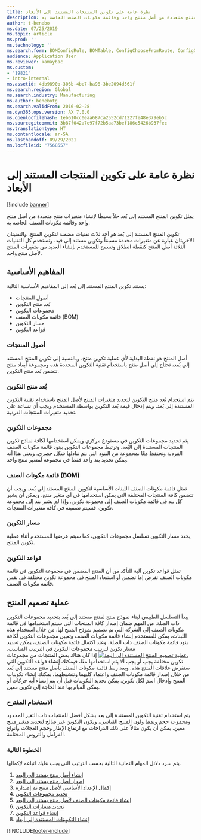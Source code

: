 ```yaml
---
title: نظرة عامة على تكوين المنتجات المستند إلى الأبعاد
description: يمثل تكوين المنتج المستند إلى بُعد‬ حلاً بسيطًا لإنشاء متغيرات منتج متعددة من أصل منتج واحد وقائمة مكونات الصنف الخاصة به.
author: t-benebo
ms.date: 07/25/2019
ms.topic: article
ms.prod: ''
ms.technology: ''
ms.search.form: BOMConfigRule, BOMTable, ConfigChooseFromRoute, ConfigGroup, ConfigHierarchy, EcoResDimensionBasedConfiguration
audience: Application User
ms.reviewer: kamaybac
ms.custom:
- "19821"
- intro-internal
ms.assetid: 4db9890b-306b-4be7-ba98-3be2094d561f
ms.search.region: Global
ms.search.industry: Manufacturing
ms.author: benebotg
ms.search.validFrom: 2016-02-28
ms.dyn365.ops.version: AX 7.0.0
ms.openlocfilehash: 1eb610cc0eaa687ca2552cd71227fe48e379eb5c
ms.sourcegitcommit: 3b87f042a7e97f72b5aa73bef186c5426b937fec
ms.translationtype: HT
ms.contentlocale: ar-SA
ms.lasthandoff: 09/29/2021
ms.locfileid: "7568557"
---
```

# <a name="dimension-based-product-configuration-overview"></a>نظرة عامة على تكوين المنتجات المستند إلى الأبعاد

[!include [banner](../includes/banner.md)]

يمثل تكوين المنتج المستند إلى بُعد‬ حلاً بسيطًا لإنشاء متغيرات منتج متعددة من أصل منتج واحد وقائمة مكونات الصنف الخاصة به.

تكوين المنتج المستند إلى بُعد هو أحد ثلاث تقنيات مضمنة لتكوين المنتج. والتقنيتان الآخريتان عبارة عن متغيرات محددة مسبقاً وتكوين مستند إلى قيد. وتستخدم كل التقنيات الثلاثة أصل المنتج كنقطة انطلاق وتسمح للمستخدم بإنشاء العديد من متغيرات المنتج لأصل منتج واحد.

## <a name="key-concepts"></a>المفاهيم الأساسية
يستند تكوين المنتج المستند إلى بُعد إلى المفاهيم الأساسية التالية:

-   أصول المنتجات
-   بُعد منتج التكوين
-   مجموعات التكوين
-   قائمة مكونات الصنف (BOM)
-   مسار التكوين
-   قواعد التكوين

### <a name="product-masters"></a>أصول المنتجات

أصل المنتج هو نقطة البداية لأي عملية تكوين منتج. وبالنسبة إلى تكوين المنتج المستند إلى بُعد، تحتاج إلى أصل منتج باستخدام تقنية التكوين المحددة هذه ومجموعة أبعاد منتج تتضمن بُعد منتج التكوين.

### <a name="configuration-product-dimension"></a>بُعد منتج التكوين

يتم استخدام بُعد منتج التكوين لتحديد متغيرات المنتج لأصل المنتج باستخدام تقنية التكوين المستندة إلى بُعد. ويتم إدخال قيمة بُعد التكوين بواسطة المستخدم ويجب أن تساعد على تحديد متغيرات المنتجات الفردية.

### <a name="configuration-groups"></a>مجموعات التكوين

يتم تحديد مجموعات التكوين في مستودع مركزي ويمكن استخدامها لكافة نماذج تكوين المنتجات المستندة إلى البُعد. وترتبط مجموعات التكوين ببنود قائمة مكونات الصنف الفردية وتحتفظ معًا بمجموعة من البنود التي يتم تبادلها شكل حصري. ويعني هذا أنه يمكن تحديد بند واحد فقط في مجموعة لمتغير منتج واحد.

### <a name="bill-of-materials-bom"></a>قائمة مكونات الصنف (BOM)

تمثل قائمة مكونات الصنف اللبنات الأساسية لتكوين المنتج المستند إلى بُعد. ويجب أن تتضمن كافة المنتجات المختلفة التي يمكن استخدامها في أي متغير منتج. ويمكن أن يشير كل بند في قائمة مكونات الصنف إلى مجموعة تكوين. وإذا لم يشير بند إلى مجموعة تكوين، فسيتم تضمينه في كافة متغيرات المنتجات.

### <a name="configuration-route"></a>مسار التكوين

يحدد مسار التكوين تسلسل مجموعات التكوين، كما سيتم عرضها للمستخدم أثناء عملية تكوين المنتج.

### <a name="configuration-rules"></a>قواعد التكوين

تمثل قواعد تكوين آلية للتأكد من أن المنتج المضمن في مجموعة التكوين في قائمة مكونات الصنف تفرض إما تضمين أو استبعاد المنتج في مجموعة تكوين مختلفة في نفس قائمة مكونات الصنف.

## <a name="product-modeling-process"></a>عملية تصميم المنتج
يبدأ التسلسل الطبيعي لبناء نموذج منتج لمنتج مستند إلى بُعد بتحديد مجموعات التكوين ذات الصلة. من المهم ضمان إصدار كافة المنتجات التي سيتم استخدامها في قائمة مكونات الصنف إلى الشركة التي تم تصميم نموذج المنتج لها. من خلال استخدام هذه اللبنات، يمكن للمستخدم إنشاء قائمة مكونات الصنف وتعيين مجموعات التكوين لكافة بنود قائمة مكونات الصنف ذات الصلة. وعند اكتمال قائمة مكونات الصنف، يمكن تحديد مسار تكوين لترتيب مجموعات التكوين في الترتيب المناسب.‬ [![عملية تصميم المنتج المستندة إلى البعد.](./media/dimension-based-product-modeling-process-v1.png)](./media/dimension-based-product-modeling-process-v1.png) إذا كان هناك بعض المنتجات من مجموعات تكوين مختلفة يجب أو يجب ألا يتم استخدامها معًا، فيمكنك إنشاء قواعد التكوين التي ستفرض علاقات المنتج هذه.‬ وبعد ربط قائمة مكونات الصنف بأصل منتج مستند إلى بُعد من خلال إصدار قائمة مكونات الصنف واعتماد كليهما وتنشيطهما، يمكنك إنشاء تكوينات المنتج وإدخال اسم لكل تكوين. يمكن تحديد التكوينات قبل أن يتم إنشاء أية حركات أو يمكن القيام بها عند الحاجة إلى تكوين معين.

### <a name="suggested-use"></a>الاستخدام المقترح

يتم استخدام تقنية التكوين المستندة إلى بعد بشكل أفضل للمنتجات ذات التغير المحدود ومجموعة حجم ونمط ولون المنتج القياسي، ويكون التكوين غير صالح لتحديد متغير منتج معين. يمكن أن يكون مثالاً على ذلك الدراجات مع ارتفاع الإطار وحجم العجلات وأنواع الفرامل والتروس المختلفة.

### <a name="next-step"></a>الخطوة التالية 

يتم سرد دلائل المهام الثمانية التالية بحسب الترتيب التي يجب عليك اتباعه لإكمالها. 

1.  [إنشاء أصل منتج يستند إلى البعد](tasks/create-dimension-based-product-master.md)
2.  [إصدار أصل منتج يستند إلى البعد](tasks/release-dimension-based-product-master.md)
3.  [إكمال الإعداد الأساسي لأصل منتج تم إصداره](tasks/complete-basic-setup-released-product-master.md)
4.  [تحديد مجموعات التكوين](tasks/define-configuration-groups.md)
5.  [إنشاء قائمة مكونات الصنف لأصل منتج يستند إلى البعد](tasks/create-bill-materials-dimension-based-product-master.md)
6.  [تحديد مسارات التكوين](tasks/define-configuration-route.md)
7.  [إنشاء قواعد التكوين](tasks/create-configuration-rules.md)
8.  [إنشاء التكوينات المستندة إلى أبعاد](tasks/create-dimension-based-configurations.md)



[!INCLUDE[footer-include](../../includes/footer-banner.md)]
